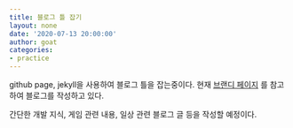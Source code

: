 ```yaml
---
title: 블로그 틀 잡기
layout: none
date: '2020-07-13 20:00:00'
author: goat
categories:
- practice
---
```


github page, jekyll을 사용하여 블로그 틀을 잡는중이다.
현재 [브랜디 페이지](http://labs.brandi.co.kr/2018/07/03/chunbs.html) 를 참고하여 블로그를 작성하고 있다.

간단한 개발 지식, 게임 관련 내용, 일상 관련 블로그 글 등을 작성할 예정이다.
